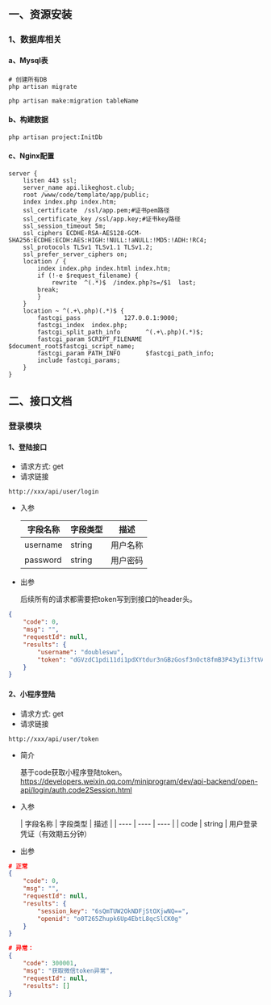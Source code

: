 ## 一、资源安装
### 1、数据库相关
#### a、Mysql表
```
# 创建所有DB
php artisan migrate

php artisan make:migration tableName
```

#### b、构建数据
```
php artisan project:InitDb
```

#### c、Nginx配置
```nginx
server {
    listen 443 ssl;
    server_name api.likeghost.club;
    root /www/code/template/app/public;
    index index.php index.htm;
    ssl_certificate  /ssl/app.pem;#证书pem路径
    ssl_certificate_key /ssl/app.key;#证书key路径
    ssl_session_timeout 5m;
    ssl_ciphers ECDHE-RSA-AES128-GCM-SHA256:ECDHE:ECDH:AES:HIGH:!NULL:!aNULL:!MD5:!ADH:!RC4;
    ssl_protocols TLSv1 TLSv1.1 TLSv1.2;
    ssl_prefer_server_ciphers on;
    location / {
        index index.php index.html index.htm;
        if (!-e $request_filename) {
            rewrite  ^(.*)$  /index.php?s=/$1  last;
        break;
        }
    }
    location ~ ^(.+\.php)(.*)$ {
        fastcgi_pass            127.0.0.1:9000;
        fastcgi_index  index.php;
        fastcgi_split_path_info       ^(.+\.php)(.*)$;
        fastcgi_param SCRIPT_FILENAME $document_root$fastcgi_script_name;
        fastcgi_param PATH_INFO       $fastcgi_path_info;
        include fastcgi_params;
    }
}
```

## 二、接口文档
### 登录模块
#### 1、登陆接口
- 请求方式: get
- 请求链接
```
http://xxx/api/user/login
```
- 入参

    |  字段名称   | 字段类型  | 描述 |
    |  ----  | ----  | ----  |
    | username  | string | 用户名称
    | password  | string |用户密码

- 出参
    
    后续所有的请求都需要把token写到到接口的header头。
```json
{
    "code": 0,
    "msg": "",
    "requestId": null,
    "results": {
        "username": "doubleswu",
        "token": "dGVzdC1pdi11di1pdXYtdur3nGBzGosf3nOct8fmB3P43yIi3ftVAhU3CGrHQxuR"
    }
}
```

#### 2、小程序登陆
- 请求方式: get
- 请求链接
```
http://xxx/api/user/token
```
- 简介
  
    基于code获取小程序登陆token。https://developers.weixin.qq.com/miniprogram/dev/api-backend/open-api/login/auth.code2Session.html

- 入参

  |  字段名称   | 字段类型  | 描述 |
      |  ----  | ----  | ----  |
  | code  | string | 用户登录凭证（有效期五分钟）

- 出参


```json
# 正常
{
    "code": 0,
    "msg": "",
    "requestId": null,
    "results": {
        "session_key": "6sQmTUW2OkNDFjStOXjwNQ==",
        "openid": "o0T265Zhupk6Up4EbtL8qcSlCK0g"
    }
}

# 异常：
{
    "code": 300001,
    "msg": "获取微信token异常",
    "requestId": null,
    "results": []
}
```

